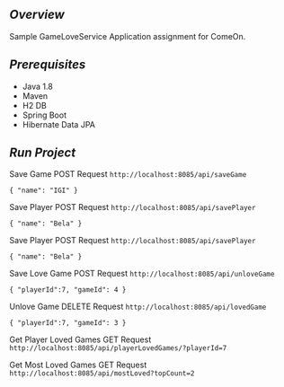## *Overview*
Sample GameLoveService Application assignment for ComeOn.

## *Prerequisites*
* Java 1.8
* Maven
* H2 DB
* Spring Boot
* Hibernate Data JPA


## *Run Project*

Save Game POST Request ```http://localhost:8085/api/saveGame```

`{
    "name": "IGI"
}`

Save Player POST Request ```http://localhost:8085/api/savePlayer```

`{
    "name": "Bela"
}`


Save Player POST Request ```http://localhost:8085/api/savePlayer```

`{
    "name": "Bela"
}`


Save Love Game POST Request ```http://localhost:8085/api/unloveGame```

`{
     "playerId":7,
     "gameId": 4
 }`


Unlove Game DELETE Request ```http://localhost:8085/api/lovedGame```

`{
    "playerId":7,
    "gameId": 3
}`

Get Player Loved Games GET Request ```http://localhost:8085/api/playerLovedGames/?playerId=7```

Get Most Loved Games GET Request ```http://localhost:8085/api/mostLoved?topCount=2```


